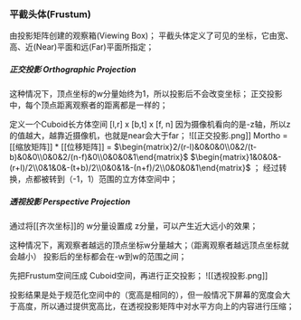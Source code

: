 ### 平截头体(Frustum)
由投影矩阵创建的观察箱(Viewing Box)；
平截头体定义了可见的坐标，它由宽、高、近(Near)平面和远(Far)平面所指定；
##### 正交投影 Orthographic Projection
这种情况下，顶点坐标的w分量始终为1，所以投影后不会改变坐标；
正交投影中，每个顶点距离观察者的距离都是一样的；

定义一个Cuboid长方体空间 [l,r] x [b,t] x [f, n]
因为摄像机看向的是-z轴，所以z的值越大，越靠近摄像机，也就是near会大于far；
![[正交投影.png]]
Mortho = [[缩放矩阵]] *  [[位移矩阵]] = $\begin{matrix}2/(r-l)&0&0&0\\0&2/(t-b)&0&0\\0&0&2/(n-f)&0\\0&0&0&1\end{matrix}$           $\begin{matrix}1&0&0&-(r+l)/2\\0&1&0&-(t+b)/2\\0&0&1&-(n+f)/2\\0&0&0&1\end{matrix}$ ；
经过转换，点都被转到（-1，1）范围的立方体空间中；
##### 透视投影 Perspective Projection
通过将[[齐次坐标]]的 w分量设置成 z分量，可以产生近大远小的效果；

这种情况下，离观察者越远的顶点坐标w分量越大；（距离观察者越远顶点坐标就会越小）
投影后的坐标都会在-w到w的范围之间；

先把Frustum空间压成 Cuboid空间，再进行正交投影；
![[透视投影.png]]


投影结果是处于规范化空间中的（宽高是相同的），但一般情况下屏幕的宽度会大于高度，所以通过提供宽高比，在透视投影矩阵中对水平方向上的内容进行压缩；